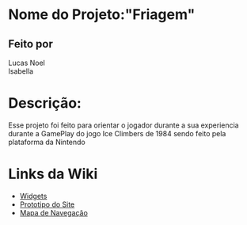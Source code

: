 # Nome do Projeto:"Friagem"

## Feito por 
Lucas Noel<br>
Isabella

# Descrição:
Esse projeto foi feito para orientar o jogador durante a sua experiencia durante a GamePlay do jogo Ice Climbers de 1984 sendo feito pela plataforma da Nintendo 

# Links da Wiki
 - <a href ="https://github.com/lucasnoelgb/Ice-Climber/wiki/Widgets ">Widgets 
 - <a href = https://github.com/lucasnoelgb/Ice-Climber/wiki/Prototipo-do-site >Prototipo do Site
- <a href =https://github.com/lucasnoelgb/Ice-Climber/wiki/Mapa-de-navega%C3%A7%C3%A3o>Mapa de Navegação 

